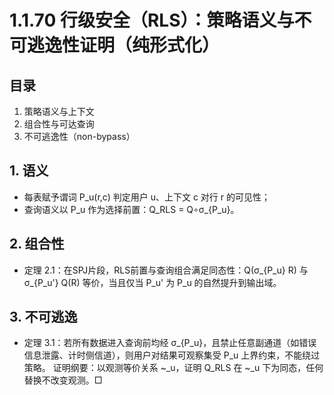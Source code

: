 # 1.1.70 行级安全（RLS）：策略语义与不可逃逸性证明（纯形式化）

## 目录

1. 策略语义与上下文
2. 组合性与可达查询
3. 不可逃逸性（non-bypass）

## 1. 语义

- 每表赋予谓词 P_u(r,c) 判定用户 u、上下文 c 对行 r 的可见性；
- 查询语义以 P_u 作为选择前置：Q_RLS = Q∘σ_{P_u}。

## 2. 组合性

- 定理 2.1：在SPJ片段，RLS前置与查询组合满足同态性：Q(σ_{P_u} R) 与 σ_{P_u'} Q(R) 等价，当且仅当 P_u' 为 P_u 的自然提升到输出域。

## 3. 不可逃逸

- 定理 3.1：若所有数据进入查询前均经 σ_{P_u}，且禁止任意副通道（如错误信息泄露、计时侧信道），则用户对结果可观察集受 P_u 上界约束，不能绕过策略。
  证明纲要：以观测等价关系 ~_u，证明 Q_RLS 在 ~_u 下为同态，任何替换不改变观测。□
